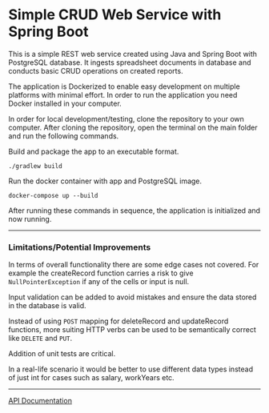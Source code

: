 # Simple CRUD Web Service with Spring Boot

This is a simple REST web service created using Java and Spring Boot with PostgreSQL database. It ingests spreadsheet documents in database and conducts basic CRUD operations on created reports.

The application is Dockerized to enable easy development on multiple platforms with minimal effort. In order to run the application you need Docker installed in your computer.

In order for local development/testing, clone the repository to your own computer. After cloning the repository, open the terminal on the main folder and run the following commands.

Build and package the app to an executable format.

```./gradlew build```

Run the docker container with app and PostgreSQL image.

```docker-compose up --build```

After running these commands in sequence, the application is initialized and now running.

---

### Limitations/Potential Improvements
In terms of overall functionality there are some edge cases not covered. For example the createRecord function carries a risk to give ```NullPointerException``` if any of the cells or input is null. 

Input validation can be added to avoid mistakes and ensure the data stored in the database is valid.

Instead of using ```POST``` mapping for deleteRecord and updateRecord functions, more suiting HTTP verbs can be used to be semantically correct like ```DELETE``` and ```PUT```.

Addition of unit tests are critical.

In a real-life scenario it would be better to use different data types instead of just int for cases such as salary, workYears etc.

---

[API Documentation](API_DOCUMENTATION.md)
